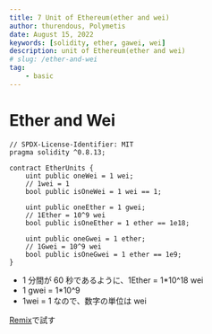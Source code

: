 ```yaml
---
title: 7 Unit of Ethereum(ether and wei)
author: thurendous, Polymetis
date: August 15, 2022
keywords: [solidity, ether, gawei, wei]
description: unit of Ethereum(ether and wei)
# slug: /ether-and-wei
tag:
    - basic
---
```


# Ether and Wei

```solidity
// SPDX-License-Identifier: MIT
pragma solidity ^0.8.13;

contract EtherUnits {
    uint public oneWei = 1 wei;
    // 1wei = 1
    bool public isOneWei = 1 wei == 1;

    uint public oneEther = 1 gwei;
    // 1Ether = 10^9 wei
    bool public isOneEther = 1 ether == 1e18;

    uint public oneGwei = 1 ether;
    // 1Gwei = 10^9 wei
    bool public isOneGwei = 1 ether == 1e9;
}
```

-   1 分間が 60 秒であるように、1Ether = 1\*10^18 wei
-   1 gwei = 1\*10^9
-   1wei = 1 なので、数字の単位は wei

[Remix](https://remix.ethereum.org/)で試す
